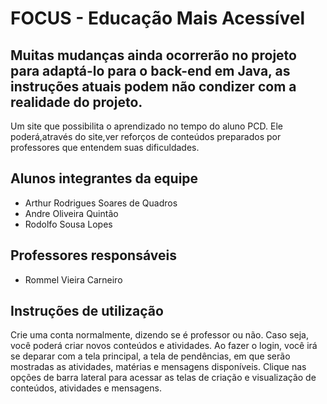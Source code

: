 
# FOCUS - Educação Mais Acessível
## Muitas mudanças ainda ocorrerão no projeto para adaptá-lo para o back-end em Java, as instruções atuais podem não condizer com a realidade do projeto.
Um site que possibilita o aprendizado no tempo do aluno PCD.
Ele poderá,através do site,ver reforços de conteúdos preparados
por professores que entendem suas dificuldades.

## Alunos integrantes da equipe

* Arthur Rodrigues Soares de Quadros
* Andre Oliveira Quintão
* Rodolfo Sousa Lopes

## Professores responsáveis

* Rommel Vieira Carneiro

## Instruções de utilização

Crie uma conta normalmente, dizendo se é professor ou não. Caso seja, você poderá criar novos conteúdos e atividades. Ao fazer o login, você irá se deparar com a tela principal, a tela de pendências, em que serão mostradas as atividades, matérias e mensagens disponíveis. Clique nas opções de barra lateral para acessar as telas de criação e visualização de conteúdos, atividades e mensagens.
